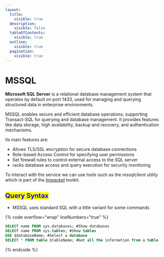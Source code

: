 ```yaml
---
layout:
  title:
    visible: true
  description:
    visible: false
  tableOfContents:
    visible: true
  outline:
    visible: true
  pagination:
    visible: true
---
```


# MSSQL

**Microsoft SQL Server** is a relational database management system that operates by default on port 1433, used for managing and querying structured data in enterprise environments.

MSSQL enables secure and efficient database operations, supporting Transact-SQL for querying and database management. It provides features like data storage, high availability, backup and recovery, and authentication mechanisms.

Its main features are:

* Allows TLS/SSL encryption for secure database connections
* Role-based Access Control for specifying user permissions
* Set firewall rules to control external access to the SQL server
* racks database access and query execution for security monitoring

To interact with the service we can use tools such as the _mssqlclient_ utility which is part of the [_Impacket_](../../networks/tools-and-utilities.md#impacket) toolkit.

## <mark style="color:blue;">Query Syntax</mark>

* MSSQL uses standard SQL with a little variant for some commands

{% code overflow="wrap" lineNumbers="true" %}
```sql
SELECT name FROM sys.databases; #Show databases
SELECT name FROM sys.tables; #Show tables
USE $databaseName; #Select a database
SELECT * FROM table $tableName; #Get all the information from a table
```
{% endcode %}
